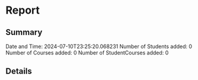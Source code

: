 # Report

## Summary
Date and Time: 2024-07-10T23:25:20.068231
Number of Students added: 0
Number of Courses added: 0
Number of StudentCourses added: 0

## Details
